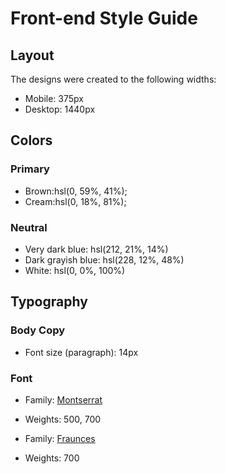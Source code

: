 # Front-end Style Guide

## Layout

The designs were created to the following widths:

- Mobile: 375px
- Desktop: 1440px

## Colors

### Primary

- Brown:hsl(0, 59%, 41%);
- Cream:hsl(0, 18%, 81%);

### Neutral

- Very dark blue: hsl(212, 21%, 14%)
- Dark grayish blue: hsl(228, 12%, 48%)
- White: hsl(0, 0%, 100%)

## Typography

### Body Copy

- Font size (paragraph): 14px

### Font

- Family: [Montserrat](https://fonts.google.com/specimen/Montserrat)
- Weights: 500, 700

- Family: [Fraunces](https://fonts.google.com/specimen/Fraunces)
- Weights: 700
